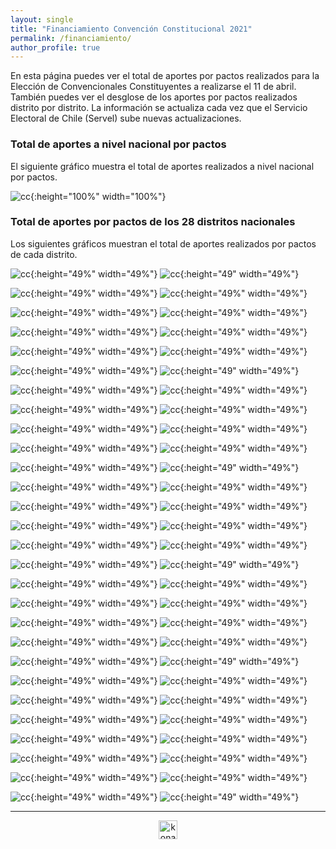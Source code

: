 ```yaml
---
layout: single
title: "Financiamiento Convención Constitucional 2021"
permalink: /financiamiento/
author_profile: true
---
```


En esta página puedes ver el total de aportes por pactos realizados para la Elección de Convencionales Constituyentes a realizarse el 11 de abril. También puedes ver el desglose de los aportes por pactos realizados distrito por distrito. La información se actualiza cada vez que el Servicio Electoral de Chile (Servel) sube nuevas actualizaciones.


### Total de aportes a nivel nacional por pactos

El siguiente gráfico muestra el total de aportes realizados a nivel nacional por pactos.


![cc](/images/aportes2021_todos.png){:height="100%" width="100%"}


### Total de aportes por pactos de los 28 distritos nacionales

Los siguientes gráficos muestran el total de aportes realizados por pactos de cada distrito.

![cc](/images/financiamiento/cc_aportes_1.png){:height="49%" width="49%"} ![cc](/images/financiamiento/cc_aportes_1.png){:height="49" width="49%"}

![cc](/images/financiamiento/cc_aportes_2.png){:height="49%" width="49%"} ![cc](/images/financiamiento/cc_aportes_2.png){:height="49%" width="49%"}

![cc](/images/financiamiento/cc_aportes_3.png){:height="49%" width="49%"} ![cc](/images/financiamiento/cc_aportes_3.png){:height="49%" width="49%"}

![cc](/images/financiamiento/cc_aportes_4.png){:height="49%" width="49%"} ![cc](/images/financiamiento/cc_aportes_4.png){:height="49%" width="49%"}

![cc](/images/financiamiento/cc_aportes_5.png){:height="49%" width="49%"} ![cc](/images/financiamiento/cc_aportes_5.png){:height="49%" width="49%"}

![cc](/images/financiamiento/cc_aportes_6.png){:height="49%" width="49%"} ![cc](/images/financiamiento/cc_aportes_6.png){:height="49" width="49%"}

![cc](/images/financiamiento/cc_aportes_7.png){:height="49%" width="49%"} ![cc](/images/financiamiento/cc_aportes_7.png){:height="49%" width="49%"}

![cc](/images/financiamiento/cc_aportes_8.png){:height="49%" width="49%"} ![cc](/images/financiamiento/cc_aportes_8.png){:height="49%" width="49%"}

![cc](/images/financiamiento/cc_aportes_9.png){:height="49%" width="49%"} ![cc](/images/financiamiento/cc_aportes_9.png){:height="49%" width="49%"}

![cc](/images/financiamiento/cc_aportes_10.png){:height="49%" width="49%"} ![cc](/images/financiamiento/cc_aportes_10.png){:height="49%" width="49%"}

![cc](/images/financiamiento/cc_aportes_11.png){:height="49%" width="49%"} ![cc](/images/financiamiento/cc_aportes_11.png){:height="49" width="49%"}

![cc](/images/financiamiento/cc_aportes_12.png){:height="49%" width="49%"} ![cc](/images/financiamiento/cc_aportes_12.png){:height="49%" width="49%"}

![cc](/images/financiamiento/cc_aportes_13.png){:height="49%" width="49%"} ![cc](/images/financiamiento/cc_aportes_13.png){:height="49%" width="49%"}

![cc](/images/financiamiento/cc_aportes_14.png){:height="49%" width="49%"} ![cc](/images/financiamiento/cc_aportes_14.png){:height="49%" width="49%"}

![cc](/images/financiamiento/cc_aportes_15.png){:height="49%" width="49%"} ![cc](/images/financiamiento/cc_aportes_15.png){:height="49%" width="49%"}

![cc](/images/financiamiento/cc_aportes_16.png){:height="49%" width="49%"} ![cc](/images/financiamiento/cc_aportes_16.png){:height="49" width="49%"}

![cc](/images/financiamiento/cc_aportes_17.png){:height="49%" width="49%"} ![cc](/images/financiamiento/cc_aportes_17.png){:height="49%" width="49%"}

![cc](/images/financiamiento/cc_aportes_18.png){:height="49%" width="49%"} ![cc](/images/financiamiento/cc_aportes_18.png){:height="49%" width="49%"}

![cc](/images/financiamiento/cc_aportes_19.png){:height="49%" width="49%"} ![cc](/images/financiamiento/cc_aportes_19.png){:height="49%" width="49%"}

![cc](/images/financiamiento/cc_aportes_20.png){:height="49%" width="49%"} ![cc](/images/financiamiento/cc_aportes_20.png){:height="49%" width="49%"}

![cc](/images/financiamiento/cc_aportes_21.png){:height="49%" width="49%"} ![cc](/images/financiamiento/cc_aportes_21.png){:height="49" width="49%"}

![cc](/images/financiamiento/cc_aportes_22.png){:height="49%" width="49%"} ![cc](/images/financiamiento/cc_aportes_22.png){:height="49%" width="49%"}

![cc](/images/financiamiento/cc_aportes_23.png){:height="49%" width="49%"} ![cc](/images/financiamiento/cc_aportes_23.png){:height="49%" width="49%"}

![cc](/images/financiamiento/cc_aportes_24.png){:height="49%" width="49%"} ![cc](/images/financiamiento/cc_aportes_24.png){:height="49%" width="49%"}

![cc](/images/financiamiento/cc_aportes_25.png){:height="49%" width="49%"} ![cc](/images/financiamiento/cc_aportes_25.png){:height="49%" width="49%"}

![cc](/images/financiamiento/cc_aportes_26.png){:height="49%" width="49%"} ![cc](/images/financiamiento/cc_aportes_26.png){:height="49%" width="49%"}

![cc](/images/financiamiento/cc_aportes_27.png){:height="49%" width="49%"} ![cc](/images/financiamiento/cc_aportes_27.png){:height="49%" width="49%"}

![cc](/images/financiamiento/cc_aportes_28.png){:height="49%" width="49%"} ![cc](/images/financiamiento/cc_aportes_28.png){:height="49" width="49%"}

---

<!-- NES -->
<style>
.aligncenter {
    text-align: center;
}
</style>
<p class="aligncenter">
    <img src="/images/nes.png" width="30" height="30" alt="konami" />
</p>
<script src="/js/topsecret.js"></script>


<!-- Favicon -->
<link rel="apple-touch-icon" sizes="180x180" href="/apple-touch-icon.png">
<link rel="icon" type="image/png" sizes="32x32" href="/favicon-32x32.png">
<link rel="icon" type="image/png" sizes="16x16" href="/favicon-16x16.png">
<link rel="manifest" href="/site.webmanifest">
<link rel="mask-icon" href="/safari-pinned-tab.svg" color="#5bbad5">
<meta name="msapplication-TileColor" content="#b91d47">
<meta name="theme-color" content="#ffffff">
